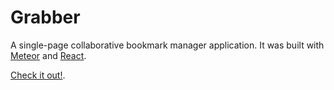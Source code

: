 # Grabber

A single-page collaborative bookmark manager application.
It was built with [Meteor](http://meteor.com) and [React](https://facebook.github.io/react/).

[Check it out!](https://grabber.link).
